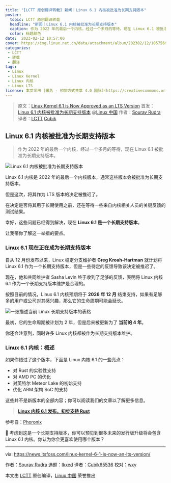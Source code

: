 ```yaml
---
title: "[LCTT 原创翻译转载] 新闻｜Linux 6.1 内核被批准为长期支持版本"
poster:
  topic: LCTT 原创翻译转载
  headline: "新闻｜Linux 6.1 内核被批准为长期支持版本"
  caption: 作为 2022 年的最后一个内核，经过一个多月的等待，现在 Linux 6.1 被批准为长期支持版本。
  color: 标题颜色
date:  2023-02-12 10:57:00
cover: https://img.linux.net.cn/data/attachment/album/202302/12/105756mqqmkpyibze9wqlw.png
categories:
 - LCTT
 - 转载
 - 翻译
tags:
 - Linux
 - Linux Kernel
 - Linux 内核
 - Linux LTS
license: 本文采用 [署名 - 相同方式共享 4.0 国际](https://creativecommons.org/licenses/by-sa/4.0/deed.zh) 许可协议，转载请注明出处。
---
```


> 原文：[Linux Kernel 6.1 is Now Approved as an LTS Version](https://news.itsfoss.com/linux-kernel-6-1-is-now-an-lts-version/)
> 首发：[Linux 6.1 内核被批准为长期支持版本](https://linux.cn/article-15532-1.html) @[Linux 中国](https://linux.cn/)
> 作者：[Sourav Rudra](https://news.itsfoss.com/linux-kernel-6-1-is-now-an-lts-version/)
> 译者：[LCTT](https://linux.cn/lctt/) [Cubik](https://linux.cn/lctt/Cubik65536)

<!-- more -->

## Linux 6.1 内核被批准为长期支持版本

> 作为 2022 年的最后一个内核，经过一个多月的等待，现在 Linux 6.1 被批准为长期支持版本。

![Linux 6.1 内核被批准为长期支持版本][1]

Linux 6.1 内核是 2022 年的最后一个内核版本，通常这些版本会被批准为长期支持版本。

但是这次，将其作为 LTS 版本的决定被推迟了。

在决定是否将其用于长期使用之前，还在等待一些来自内核相关人员的关键反馈的测试结果。

幸好，这些问题已经得到解决，现在 **Linux 6.1 是一个长期支持版本**。

让我带你了解这一举措的要点。

### Linux 6.1 现在正在成为长期支持版本

自从 12 月份发布以来，Linux 稳定分支维护者 **Greg Kroah-Hartman** 就计划将 Linux 6.1 作为一个长期支持版本，但是一些待定的反馈导致该决定被推迟了。

现在，他和共同维护者 Sasha Levin 终于收到了足够的反馈，表明将 Linux 内核 6.1 作为一个长期支持版本维护是合理的。

按照目前的情况，Linux 6.1 内核预期将于 **2026 年 12 月** 结束支持，如果有足够多的用户或公司对其感兴趣，那么它的生命周期可能会延长。

![一张描述当前 Linux 长期支持版本的表格][2]

最初，它的生命周期被计划为 2 年，但是后来被更新为了 **当前的 4 年**。

你还会注意到，同时许多 Linux 内核都被作为长期支持版本维护。

### Linux 6.1 内核：概述

如果你错过了这个版本，下面是 Linux 内核 6.1 的一些亮点：

- 对 Rust 的实验性支持
- 对 AMD PC 的优化
- 对英特尔 Meteor Lake 的初始支持
- 优化 ARM 架构 SoC 的支持

这些并不是新版本的全部内容；你可以阅读我们的文章以了解更多信息。

> **[Linux 内核 6.1 发布，初步支持 Rust][9]**

参考自：[Phoronix][3]

💬 考虑到这是一个长期支持版本，你可以预见到很多未来的发行版升级将会包含 Linux 6.1 内核。你认为你会更喜欢使用哪个版本？

--------------------------------------------------------------------------------

via: https://news.itsfoss.com/linux-kernel-6-1-is-now-an-lts-version/

作者：[Sourav Rudra][a]
选题：[lkxed][b]
译者：[Cubik65536](https://github.com/Cubik65536)
校对：[wxy](https://github.com/wxy)

本文由 [LCTT](https://github.com/LCTT/TranslateProject) 原创编译，[Linux 中国](https://linux.cn/) 荣誉推出

[a]: https://news.itsfoss.com/author/sourav/
[b]: https://github.com/lkxed/
[1]: https://news.itsfoss.com/content/images/size/w2000/2023/02/linux-6-1-to-be-lts.png
[2]: https://news.itsfoss.com/content/images/2023/02/Linux_Kernel_LTS.jpg
[3]: https://www.phoronix.com/news/Linux-6.1-LTS-Official
[4]: https://itsfoss.com/signup/
[5]: https://itsfoss.com/flatpak-vs-snap/
[6]: https://www.socallinuxexpo.org/scale/20x
[7]: https://news.itsfoss.com/upcoming-code-editors/
[8]: https://news.itsfoss.com/new-distros-2023/
[9]: https://news.itsfoss.com/linux-kernel-6-1-release/

